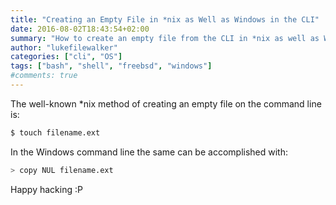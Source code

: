 ```yaml
---
title: "Creating an Empty File in *nix as Well as Windows in the CLI"
date: 2016-08-02T18:43:54+02:00
summary: "How to create an empty file from the CLI in *nix as well as Windows"
author: "lukefilewalker"
categories: ["cli", "OS"]
tags: ["bash", "shell", "freebsd", "windows"]
#comments: true
---
```


The well-known \*nix method of creating an empty file on the command line is:

```bash
$ touch filename.ext
```

In the Windows command line the same can be accomplished with:

```bash
> copy NUL filename.ext
```

Happy hacking :P

